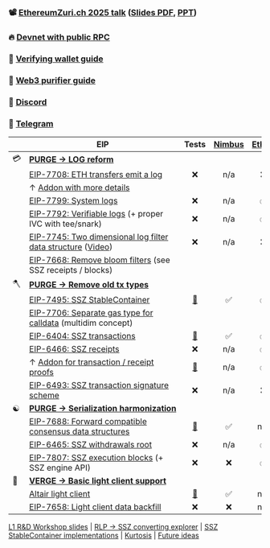 ### 📽️ [EthereumZuri.ch 2025 talk](https://www.youtube.com/watch?v=uoCNpufygBE) ([Slides PDF](./Slides/2025-EthereumZuri.ch.pdf), [PPT](./Slides/2025-EthereumZuri.ch.pptx))
### 🔥 [Devnet with public RPC](https://ssz-devnet-0.ethpandaops.io)
### 📱 [Verifying wallet guide](./app.md)
### 🔮 [Web3 purifier guide](./rpc.md)
### 💬 [Discord](https://discord.gg/xUmjdjzMNY)
### 📠 [Telegram](https://t.me/+ZJqjzyCQWB8xNzE0)

|| EIP| Tests | [Nimbus](https://github.com/status-im/nimbus-eth2) | [EthJS](https://github.com/ethereumjs/ethereumjs-monorepo) | [Geth](https://github.com/ethereum/go-ethereum) | [Helios](https://github.com/a16z/helios/tree/ssz-devnet) |
| - | - | :-: | :-: | :-: | :-: | :-: |
| 💳 | [**<nobr>PURGE → LOG reform</nobr>**](https://vitalik.eth.limo/general/2024/10/26/futures5.html)
|| [EIP-7708: ETH transfers emit a log](https://eips.ethereum.org/EIPS/eip-7708) | ❌ | n/a | ❌ | ❌ | ❌ |
|| ↑ [Addon with more details](https://github.com/ethereum/EIPs/pull/9003/files)
|| [EIP-7799: System logs](https://eips.ethereum.org/EIPS/eip-7799) | ❌ | n/a | ✅ | ❌ | ❌ |
|| [EIP-7792: Verifiable logs](https://eips.ethereum.org/EIPS/eip-7792) (+ proper IVC with tee/snark) | ❌ | n/a | ✅ | ❌ | ❌ |
|| [EIP-7745: Two dimensional log filter data structure](https://eips.ethereum.org/EIPS/eip-7745) ([Video](https://github.com/etan-status/purified-web3/releases/download/2025-portal/2025-EIP-7745-Intro.mp4)) | ❌ | n/a | ❌ | ✅ | ❌ |
|| [EIP-7668: Remove bloom filters](https://eips.ethereum.org/EIPS/eip-7668) (see SSZ receipts / blocks)
| 🪓 | [**<nobr>PURGE → Remove old tx types</nobr>**](https://vitalik.eth.limo/general/2024/10/26/futures5.html)
|| [EIP-7495: SSZ StableContainer](https://eips.ethereum.org/EIPS/eip-7495) | [🔗](https://github.com/ethereum/consensus-specs/pull/3777) | ✅ | ✅ | ❌ | ✅ |
|| [EIP-7706: Separate gas type for calldata](https://eips.ethereum.org/EIPS/eip-7706) (multidim concept)
|| [EIP-6404: SSZ transactions](https://eips.ethereum.org/EIPS/eip-6404) | [🔗](https://github.com/etan-status/latest_fork_tests/commit/eip-6404) | ✅ | ✅ | ❌ | ✅ |
|| [EIP-6466: SSZ receipts](https://eips.ethereum.org/EIPS/eip-6466) | ❌ | n/a | ✅ | ❌ | ❌ |
|| ↑ [Addon for transaction / receipt proofs](https://github.com/ethereum/EIPs/pull/8884/files) | [🔗](https://github.com/ethereum/EIPs/blob/737c2c2ec68715a07534318aa67a21bd907e81ec/EIPS/eip-%23%23%23%23.md#test-cases) | n/a | ✅ | ❌ | ❌ |
|| [EIP-6493: SSZ transaction signature scheme](https://eips.ethereum.org/EIPS/eip-6493) | ❌ | n/a | ❌ | ❌ | ❌ |
| ☯️ | [**<nobr>PURGE → Serialization harmonization</nobr>**](https://vitalik.eth.limo/general/2024/10/26/futures5.html)
|| [EIP-7688: Forward compatible consensus data structures](https://eips.ethereum.org/EIPS/eip-7688) | [🔗](https://github.com/ethereum/consensus-specs/pull/3844) | ✅ | n/a | n/a | ✅ |
|| [EIP-6465: SSZ withdrawals root](https://eips.ethereum.org/EIPS/eip-6465) | ❌ | n/a | ✅ | ❌ | ✅ |
|| [EIP-7807: SSZ execution blocks](https://eips.ethereum.org/EIPS/eip-7807) (+ SSZ engine API) | ❌ | ❌ | ✅ | ❌ | ❌ |
| 🐣 | [**<nobr>VERGE → Basic light client support</nobr>**](https://vitalik.eth.limo/general/2024/10/23/futures4.html)
|| [Altair light client](https://github.com/ethereum/consensus-specs/blob/dev/specs/altair/light-client/sync-protocol.md) | [🔗](https://github.com/ethereum/consensus-specs/tree/dev/tests/formats/light_client) | ✅ | n/a | n/a | ✅ |
|| [EIP-7658: Light client data backfill](https://eips.ethereum.org/EIPS/eip-7658) | ❌ | ❌ | n/a | n/a | n/a |

[L1 R&D Workshop slides](./slides.pdf) \| [RLP -> SSZ converting explorer](https://eth-light.xyz) \| [SSZ StableContainer implementations](https://stabilitynow.box) \| [Kurtosis](./network_params_pureth.yaml) \| [Future ideas](./future.md)
